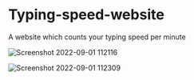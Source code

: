 # Typing-speed-website
A website which counts your typing speed per minute

![Screenshot 2022-09-01 112116](https://user-images.githubusercontent.com/107745719/187842112-ce454ac8-07be-4b02-943f-a3a508c67330.png)


![Screenshot 2022-09-01 112309](https://user-images.githubusercontent.com/107745719/187841992-e7d0f109-1d2f-43b1-9215-4bdfb2121128.png)
